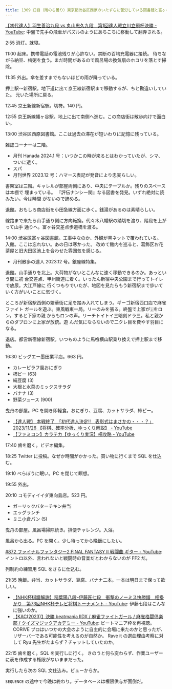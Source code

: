 ```yaml
---
title: 1309 日目（雨のち曇り）東京都渋谷区西原のいたずらに苦労している図書館と富ヶ谷の年季を感じる図書館
---
```


[【初代達人】羽生善治九段 vs 丸山忠久九段　第1回達人戦立川立飛杯決勝 - YouTube](https://www.youtube.com/watch?v=lvK3OeTLc14):
中盤で先手の飛車がパズルのようにあちこちに移動して翻弄される。

2:55 消灯。就寝。

11:00 起床。携帯電話の電池残りが心許ない。禁断の百均充電器に接続。
待ちながら納豆、梅粥を食う。まだ時間があるので風呂場の換気扇のホコリを落とす掃除。

11:35 外出。傘を差すまでもないほどの雨が降っている。

押上駅～新宿駅。地下道に出て京王線新宿駅まで移動するが、ちと勘違いしていた。
元いた場所に戻る。

12:45 京王新線新宿駅。切符。140 円。

12:55 京王新線幡ヶ谷駅。地上に出て南側へ進む。この商店街は散歩向けで面白い。
<blockquote class="twitter-tweet"
  data-conversation="none"
  data-media-max-width="480" data-theme="dark" data-align="center">
<a href="https://twitter.com/showa_yojyo/status/1728703772988481886"></a>
</blockquote>

13:00 渋谷区西原図書館。ここは過去の滞在が短いわりに記憶に残っている。

雑誌コーナーは二階。

* 月刊 Hanada 2024.1 号：いつかこの時が来るとはわかっていたが、シマ、ついに逝く。
* スパ
* 月刊世界 2023.12 号：ハマース表記が発音により忠実らしい。

書架室は三階。キャレルが部屋両側にあり、中央にテーブルか。残りのスペースは本棚で
埋まっている。 『評伝ナンシー関』なる図書を発見。いずれ絶対に読みたい。今は時間
がないので諦める。

退館。おもしろ商店街を小田急線方面に歩く。銭湯があるのは素晴らしい。

線路まで来たら山手通り側に方向転換。代々木八幡駅の踏切を渡り、階段を上がって山手
通りへ。富ヶ谷交差点歩道橋を渡る。
<blockquote class="twitter-tweet"
  data-conversation="none"
  data-media-max-width="480" data-theme="dark" data-align="center">
<a href="https://twitter.com/showa_yojyo/status/1729776962678517808"></a>
</blockquote>

14:00 渋谷区富ヶ谷図書館。工事中なのか、外観が黒ネットで覆われている。
入館。ここは忘れない。あの日は寒かった。
改めて館内を巡ると、葛飾区お花茶屋と旧大田区池上を合わせた雰囲気を感じる。

* 月刊散歩の達人 2023.12 号。銀座線特集。

退館。山手通りを北上。大荷物がないとこんなに速く移動できるのか。あっという間に初
台交差点、甲州街道に着く。いったん新宿中央公園まで行ってトイレで放尿。大江戸線に
行くつもりでいたが、地図を見たらもう新宿駅まで歩いていく方がいいことに気づく。

ところが新宿駅西側の繁華街に足を踏み入れてしまう。ギーゴ新宿西口店で麻雀ファイト
ガールを遊ぶ。東風戦東一局。リーのみを張る。終盤で上家が🀉をロン。すると下家の親
からもロンの声。リーチトイトイ三暗刻ドラ三。私と親からのダブロンに上家が放銃。遊
んだ気にならないので二クレ目を費やす羽目になる。

退店。都営新宿線新宿駅。いつものように馬喰横山駅乗り換えで押上駅まで移動。

16:30 ビッグエー墨田業平店。663 円。

* カレーピラフ風おにぎり
* 柿ピー (63)
* 絹豆腐 (3)
* 大根と水菜のミックスサラダ
* バナナ (3)
* 野菜ジュース (900)

曳舟の部屋。PC を開き即軽食。おにぎり、豆腐、カットサラダ、柿ピー。

* [【達人戦】 本戦終了　「初代達人決定!!　表彰式はまさかの・・・？」 2023/11/26 【将棋、確率分析、ゆっくり解説】 - YouTube](https://www.youtube.com/watch?v=Q9-h99RPmZU)
* [【ファミコン】カラテカ【ゆっくり実況】柵攻略 - YouTube](https://www.youtube.com/watch?v=u-Hhfq_ZgOM)

17:40 歯を磨く。ビデオ編集。

18:25 Twitter に投稿。なぜか時間がかかった。買い物に行くまで SQL を仕込む。

19:10 べらぼうに眠い。PC を閉じて瞑想。

19:55 外出。

20:10 コモディイイダ東向島店。523 円。

* ガーリックバターチキン弁当
* エッグランチ
* ミニ小倉パン (5)

曳舟の部屋。風呂場掃除続き。排便チャレンジ。入浴。

風呂から出る。PC を開く。少し待ってから晩飯にしたい。

[#872 ファイナルファンタジー2 FINAL FANTASY II 戦闘曲 ギター - YouTube](https://www.youtube.com/watch?v=85AEz6qb_SQ):
イントロ以外、言われないと戦闘時の音楽だとわからないのが FF2 だ。

列制約の練習用 SQL をさらに仕込む。

21:35 晩飯。弁当、カットサラダ、豆腐、バナナ二本。一本は明日まで保って欲しい。

* [【NHK杯棋譜解説】稲葉陽八段ｰ伊藤匠七段　衝撃のノーミス快勝譜　相掛かり　第73回NHK杯テレビ将棋トーナメント - YouTube](https://www.youtube.com/watch?v=WTAZkhBLwX0):
  伊藤七段はこんなに強いのか。
* [【KAC(2023)】決勝 beatmania IIDX / 麻雀ファイトガール / 麻雀格闘倶楽部 / クイズマジックアカデミー - YouTube](https://www.youtube.com/watch?v=ufS2dPYRAD0):
  ビートマニア枠を再視聴。CORIVE プロはいつかの大会のように自主的に会場に来たのかと思ったが、リザーバーである可能性を考えるのが自然か。
  Rave it の選曲理由考察に対して Ryu 先生がたまらず？チャットしていたのか。

22:15 歯を磨く。SQL を実行しに行く。
きのうと何ら変わらず、作業ユーザーに表を作成する権限がないままだった。

実行したら次の SQL 文仕込み。ビューからか。

`SEQUENCE` の途中で今晩は終わり。データベースは権限供与が面倒だ。
